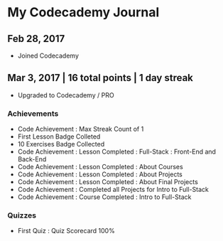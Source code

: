 # My Codecademy Journal

## Feb 28, 2017

- Joined Codecademy

## Mar 3, 2017 | 16 total points | 1 day streak

- Upgraded to Codecademy / PRO

### Achievements
- Code Achievement : Max Streak Count of 1
- First Lesson Badge Colleted
- 10 Exercises Badge Collected
- Code Achievement : Lesson Completed : Full-Stack : Front-End and Back-End
- Code Achievement : Lesson Completed : About Courses
- Code Achievement : Lesson Completed : About Projects
- Code Achievement : Lesson Completed : About Final Projects
- Code Achievement : Completed all Projects for Intro to Full-Stack
- Code Achievement : Course Completed : Intro to Full-Stack

### Quizzes

- First Quiz : Quiz Scorecard 100%
